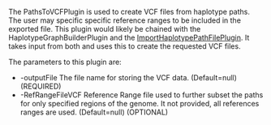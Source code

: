 The PathsToVCFPlugin is used to create VCF files from haplotype paths.  The user may specific specific reference ranges to be included in the exported file.  This plugin would likely be chained with the HaplotypeGraphBuilderPlugin and the [ImportHaplotypePathFilePlugin](ImportHaplotypePathFilePlugin).  It takes input from both and uses this to create the requested VCF files.

The parameters to this plugin are:

* -outputFile <Output File> The file name for storing the VCF data. (Default=null) (REQUIRED)
* -RefRangeFileVCF <Ref Range File VCF> Reference Range file used to further subset the paths for only specified regions of the genome.  It not provided, all references ranges are used.  (Default=null) (OPTIONAL)

